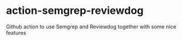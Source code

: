 # action-semgrep-reviewdog
Github action to use Semgrep and Reviewdog together with some nice features
